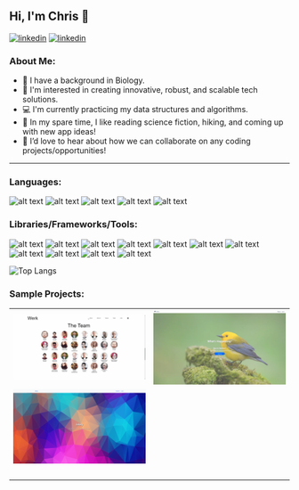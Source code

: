 ## Hi, I'm Chris 🖖
[![linkedin](https://img.shields.io/badge/LinkedIn-0077B5?style=for-the-badge&logo=linkedin&logoColor=white)](https://www.linkedin.com/in/chris-lim-224637243/)
[![linkedin](https://img.shields.io/badge/Gmail-D14836?style=for-the-badge&logo=gmail&logoColor=white)](mailto:cli3338198@gmail.com)

 

### About Me: 
- 🧬 I have a background in Biology.
- 👀 I'm interested in creating innovative, robust, and scalable tech solutions.
- 💻 I'm currently practicing my data structures and algorithms.
- 🚀 In my spare time, I like reading science fiction, hiking, and coming up with new app ideas!
- 💞️ I’d love to hear about how we can collaborate on any coding projects/opportunities!
 

* * * 

### Languages: 
![alt text](https://img.shields.io/badge/-JavaScript-F7DF1E?logo=javascript&logoColor=white&style=for-the-badge)
![alt text](https://img.shields.io/badge/-Python-3776AB?logo=python&logoColor=white&style=for-the-badge)
![alt text](https://img.shields.io/badge/-TypeScript-3178C6?logo=typescript&logoColor=white&style=for-the-badge)
![alt text](https://img.shields.io/badge/HTML5-E34F26?style=for-the-badge&logo=html5&logoColor=white)
![alt text](https://img.shields.io/badge/CSS3-1572B6?style=for-the-badge&logo=css3&logoColor=white)

### Libraries/Frameworks/Tools: 
![alt text](https://img.shields.io/badge/-ReactJs-61DAFB?logo=react&logoColor=white&style=for-the-badge)
![alt text](https://img.shields.io/badge/-Node.js-339933?logo=node.js&logoColor=white&style=for-the-badge)
![alt text](https://img.shields.io/badge/-Express-000000?logo=express&logoColor=white&style=for-the-badge)
![alt text](https://img.shields.io/badge/-Flask-000000?logo=flask&logoColor=white&style=for-the-badge)
![alt text](https://img.shields.io/badge/-Jasmine-8A4182?logo=jasmine&logoColor=white&style=for-the-badge)
![alt text](https://img.shields.io/badge/-Jest-C21325?logo=jest&logoColor=white&style=for-the-badge)
![alt text](https://img.shields.io/badge/-PostgreSQL-4169E1?logo=postgresql&logoColor=white&style=for-the-badge)
![alt text](https://img.shields.io/badge/-SQLAlchemy-F40D12?logo=sqlalchemy&logoColor=white&style=for-the-badge)
![alt text](https://img.shields.io/badge/-jQuery-0769AD?logo=jquery&logoColor=white&style=for-the-badge)
![alt text](https://img.shields.io/badge/-Bootstrap-7952B3?logo=bootstrap&logoColor=white&style=for-the-badge)
![alt text](https://img.shields.io/badge/-AWS-232F3E?logo=amazonaws&logoColor=white&style=for-the-badge)

![Top Langs](https://github-readme-stats.vercel.app/api/top-langs/?username=cli3338198&hide=css,scss,html,plpgsql&theme=tokyonight)

### Sample Projects: 

<table style="border-collapse: collapse; width: 100%;">
  <tr>
    <td style="border: none;">
      <a href="https://github.com/cli3338198/q-demo">
        <img alt="" src="https://raw.githubusercontent.com/cli3338198/q-demo/master/front/public/01.gif" style="max-width: 100%;">
      </a>
    </td>
    <td style="border: none;">
      <a href="https://github.com/cli3338198/warbler">
        <img alt="" src="https://raw.githubusercontent.com/cli3338198/warbler/main/screen1.png" style="max-width: 100%;">
      </a>
    </td>
  </tr>
  <tr>
    <td style="border: none;">
      <a href="https://github.com/cli3338198/jobly">
        <img alt="" src="https://raw.githubusercontent.com/cli3338198/jobly/main/screen1.png" style="max-width: 100%;">
      </a>
    </td>
    <td style="border: none;">
      <a href="https://github.com/cli3338198/aim">
        <img alt="" src="https://raw.githubusercontent.com/cli3338198/aim/master/client/public/screenshot1.jpg" style="max-width: 100%;">
      </a>
    </td>
  </tr>
  <tr>
    <td style="border: none;">
      <a href="https://github.com/cli3338198/out">
        <img alt="" src="https://raw.githubusercontent.com/cli3338198/out/master/client/public/screenshot4.jpg" style="max-width: 100%;">
      </a>
    </td>
    <td style="border: none;">
      <!-- Add more images as needed -->
    </td>
  </tr>
</table>
